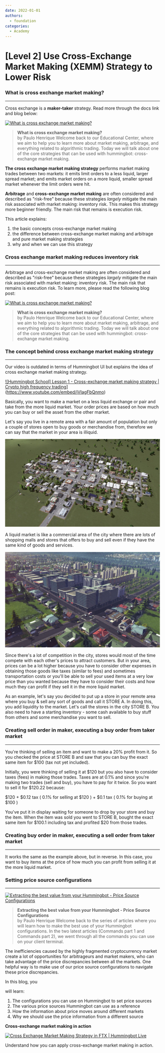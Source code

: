 ```yaml
---
date: 2022-01-01
authors:
  - foundation
categories:
  - Academy
---
```


# [Level 2] Use Cross-Exchange Market Making (XEMM) Strategy to Lower Risk

### What is cross exchange market making?

---

Cross exchange is a **maker-taker** strategy. Read more through the docs link and blog below:

[![What is cross exchange market making?](https://blog.hummingbot.org/content/images/2022/09/What_is_Cross_Exchange_Market_Making.webp)](https://blog.hummingbot.org/blog-2020-09-what-is-cross-exchange-market-making/)

> **What is cross exchange market making?**  
> by Paulo Henrique Welcome back to our Educational Center, where we aim to help you to learn more about market making, arbitrage, and everything related to algorithmic trading. Today we will talk about one of the core strategies that can be used with hummingbot: cross-exchange market making.

<!-- more -->

**The cross exchange market making strategy** performs market making trades between two markets: it emits limit orders to a less liquid, larger spread market; and emits market orders on a more liquid, smaller spread market whenever the limit orders were hit.

**Arbitrage** and **cross-exchange market making** are often considered and described as "risk-free" because these strategies *largely* mitigate the main risk associated with market making: inventory risk. This makes this strategy more beginner friendly. The main risk that remains is execution risk.

This article explains:
1. the basic concepts cross-exchange market making
2. the difference between cross-exchange market making and arbitrage and pure market making strategies
3. why and when we can use this strategy

### Cross exchange market making reduces inventory risk

---

Arbitrage and cross-exchange market making are often considered and described as "risk-free" because these strategies *largely* mitigate the main risk associated with market making: inventory risk. The main risk that remains is execution risk. To learn more, please read the following blog post:

[![What is cross exchange market making?](https://blog.hummingbot.org/content/images/2022/09/What_is_Cross_Exchange_Market_Making.webp)](https://blog.hummingbot.org/blog-2020-09-what-is-cross-exchange-market-making/)
> **What is cross exchange market making?**  
> by Paulo Henrique Welcome back to our Educational Center, where we aim to help you to learn more about market making, arbitrage, and everything related to algorithmic trading. Today we will talk about one of the core strategies that can be used with hummingbot: cross-exchange market making.

### The concept behind cross exchange market making strategy

---

Our video is outdated in terms of Hummingbot UI but explains the idea of cross exchange market making strategy.

[![Hummingbot School] Lesson 1 - Cross-exchange market making strategy | Crypto high frequency trading](https://www.youtube.com/embed/jVIagFbQnmo)](https://www.youtube.com/embed/jVIagFbQnmo)

Basically, you want to make a market on a less liquid exchange or pair and take from the more liquid market. Your order prices are based on how much you can buy or sell the asset from the other market.

Let's say you live in a remote area with a fair amount of population but only a couple of stores open to buy goods or merchandise from, therefore we can say that the market in your area is illiquid.

![Illiquid Market](image_5.jpg)

A liquid market is like a commercial area of the city where there are lots of shopping malls and stores that offers to buy and sell even if they have the same kind of goods and services.

![Liquid Market](image_6.jpg)

Since there's a lot of competition in the city, stores would most of the time compete with each other's prices to attract customers. But in your area, prices can be a lot higher because you have to consider other expenses in obtaining those goods like taxes (similar to fees) and sometimes transportation costs or you'll be able to sell your used items at a very low price than you wanted because they have to consider their costs and how much they can profit if they sell it in the more liquid market.

As an example, let's say you decided to put up a store in your remote area where you buy & sell any sort of goods and call it STORE A. In doing this, you add liquidity to the market. Let's call the stores in the city STORE B. You also need to have a starting inventory - some cash available to buy stuff from others and some merchandise you want to sell.

### Creating sell order in maker, executing a buy order from taker market

---

You're thinking of selling an item and want to make a 20% profit from it. So you checked the price at STORE B and saw that you can buy the exact same item for $100 (tax not yet included).

Initially, you were thinking of selling it at $120 but you also have to consider taxes (fees) in making those trades. Taxes are at 0.1% and since you're making two trades (sell and buy), you have to pay for it twice. So you want to sell it for $120.22 because:


$120 + $0.12 tax ( 0.1% for selling at $120 ) + $0.1 tax ( 0.1% for buying at $100 )


You've put it in display waiting for someone to drop by your store and buy the item. When the item was sold you went to STORE B, bought the exact same item for $100.1 including tax and profited $20 from those trades.

### Creating buy order in maker, executing a sell order from taker market

---

It works the same as the example above, but in reverse. In this case, you want to buy items at the price of how much you can profit from selling it at the more liquid market.

### Setting price source configurations

---

[![Extracting the best value from your Hummingbot - Price Source Configurations](https://blog.hummingbot.org/content/images/2022/09/Extracting_the_best_value_from_your_Hummingbot_-_Price_Source_Configurations.webp)](https://blog.hummingbot.org/blog-2020-11-commands-and-config-price-source/)
> **Extracting the best value from your Hummingbot - Price Source Configurations**  
> by Paulo Henrique Welcome back to the series of articles where you will learn how to make the best use of your Hummingbot configurations. In the two latest articles (Commands part 1 and Commands part 2), we went through all the commands you can use on your client terminal.

The inefficiencies caused by the highly fragmented cryptocurrency market create a lot of opportunities for arbitrageurs and market makers, who can take advantage of the price discrepancies between all the markets. One helpful way is to make use of our price source configurations to navigate these price discrepancies.

In this blog, you

 will learn:
1. The configurations you can use on Hummingbot to set price sources
2. The various price sources Hummingbot can use as a reference
3. How the information about price moves around different markets
4. Why we should use the price information from a different source

**Cross-exchange market making in action**

[![Cross Exchange Market Making Strategy in FTX  | Hummingbot Live](https://www.youtube.com/embed/gwLjSe0t8K8)](https://www.youtube.com/embed/gwLjSe0t8K8)

Understand how you can apply cross-exchange market making in action.